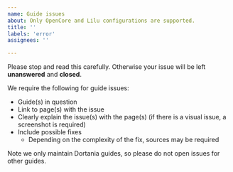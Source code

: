 ```yaml
---
name: Guide issues
about: Only OpenCore and Lilu configurations are supported.
title: ''
labels: 'error'
assignees: ''

---
```


Please stop and read this carefully. Otherwise your issue will be left **unanswered** and **closed**.

We require the following for guide issues:

* Guide(s) in question
* Link to page(s) with the issue
* Clearly explain the issue(s) with the page(s) (if there is a visual issue, a screenshot is required)
* Include possible fixes
  * Depending on the complexity of the fix, sources may be required
  
Note we only maintain Dortania guides, so please do not open issues for other guides.

